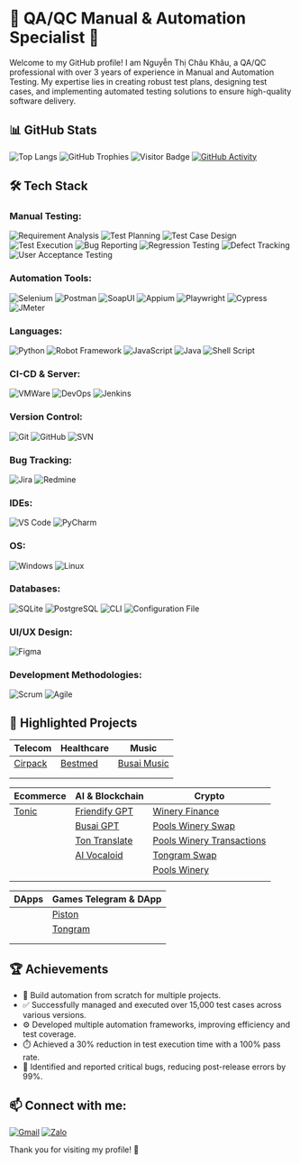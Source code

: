 # 🌟 QA/QC Manual & Automation Specialist 🌟

Welcome to my GitHub profile! I am Nguyễn Thị Châu Khâu, a QA/QC professional with over 3 years of experience in Manual and Automation Testing. My expertise lies in creating robust test plans, designing test cases, and implementing automated testing solutions to ensure high-quality software delivery.
## 📊 GitHub Stats
![Top Langs](https://github-readme-stats.vercel.app/api/top-langs/?username=chaukhau19&layout=compact&theme=radical)
![GitHub Trophies](https://github-profile-trophy.vercel.app/?username=chaukhau19&theme=radical)
![Visitor Badge](https://visitor-badge.laobi.icu/badge?page_id=chaukhau19)
[![GitHub Activity](https://github-readme-activity-graph.cyclic.app/graph?username=chaukhau19&theme=react-dark)](https://github.com/ashutosh00710/github-readme-activity-graph)

## 🛠️ Tech Stack

### **Manual Testing:**
![Requirement Analysis](https://img.shields.io/badge/-Requirement_Analysis-FF5733?style=flat)
![Test Planning](https://img.shields.io/badge/-Test_Planning-F39C12?style=flat)
![Test Case Design](https://img.shields.io/badge/-Test_Case_Design-FFC300?style=flat)
![Test Execution](https://img.shields.io/badge/-Test_Execution-007BFF?style=flat)
![Bug Reporting](https://img.shields.io/badge/-Bug_Reporting-DAF7A6?style=flat)
![Regression Testing](https://img.shields.io/badge/-Regression_Testing-581845?style=flat)
![Defect Tracking](https://img.shields.io/badge/-Defect_Tracking-28A745?style=flat)
![User Acceptance Testing](https://img.shields.io/badge/-User_Acceptance_Testing-8E44AD?style=flat)

### **Automation Tools:**
![Selenium](https://img.shields.io/badge/-Selenium-blue?style=flat&logo=selenium) 
![Postman](https://img.shields.io/badge/-Postman-orange?style=flat&logo=postman) 
![SoapUI](https://img.shields.io/badge/-SoapUI-green?style=flat&logo=soapui)
![Appium](https://img.shields.io/badge/-Appium-purple?style=flat&logo=appium)
![Playwright](https://img.shields.io/badge/-Playwright-brightgreen?style=flat&logo=playwright)
![Cypress](https://img.shields.io/badge/-Cypress-darkgreen?style=flat&logo=cypress)
![JMeter](https://img.shields.io/badge/-JMeter-red?style=flat&logo=apachejmeter)

### **Languages:**
![Python](https://img.shields.io/badge/-Python-blue?style=flat) 
![Robot Framework](https://img.shields.io/badge/-Robot_Framework-green?style=flat&logo=robotframework)
![JavaScript](https://img.shields.io/badge/-JavaScript-yellow?style=flat&logo=JavaScript)
![Java](https://img.shields.io/badge/-Java-red?style=flat&logo=Java)
![Shell Script](https://img.shields.io/badge/-Shell_Script-2E7C2E?style=flat&logo=gnu-bash)

### **CI-CD & Server:**
![VMWare](https://img.shields.io/badge/-VMWare-0078D4?style=flat&logo=vmware)
![DevOps](https://img.shields.io/badge/-DevOps-0E76A8?style=flat&logo=devops)
![Jenkins](https://img.shields.io/badge/-Jenkins-D24939?style=flat&logo=jenkins)

### **Version Control:**
![Git](https://img.shields.io/badge/-Git-black?style=flat&logo=git) 
![GitHub](https://img.shields.io/badge/-GitHub-grey?style=flat&logo=github) 
![SVN](https://img.shields.io/badge/-SVN-blue?style=flat&logo=subversion)

### **Bug Tracking:**
![Jira](https://img.shields.io/badge/-Jira-0052CC?style=flat&logo=jira) 
![Redmine](https://img.shields.io/badge/-Redmine-8B0000?style=flat&logo=redmine)

### **IDEs:**
![VS Code](https://img.shields.io/badge/-VS_Code-blue?style=flat&logo=visualstudiocode) 
![PyCharm](https://img.shields.io/badge/-PyCharm-green?style=flat&logo=pycharm)

### **OS:**
![Windows](https://img.shields.io/badge/-Windows-0078D4?style=flat&logo=microsoftwindows) 
![Linux](https://img.shields.io/badge/-Linux-FCC624?style=flat&logo=linux)

### **Databases:**
![SQLite](https://img.shields.io/badge/-SQLite-003B57?style=flat) 
![PostgreSQL](https://img.shields.io/badge/-PostgreSQL-336791?style=flat&logo=postgresql)
![CLI](https://img.shields.io/badge/-CLI-2E7C2E?style=flat&logo=gnu-bash)
![Configuration File](https://img.shields.io/badge/-Configuration_File-2E7C2E?style=flat&logo=gnu-bash)

### **UI/UX Design:**
![Figma](https://img.shields.io/badge/-Figma-F24E1E?style=flat&logo=figma)

### **Development Methodologies:**
![Scrum](https://img.shields.io/badge/-Scrum-DA1212?style=flat)
![Agile](https://img.shields.io/badge/-Agile-28A745?style=flat)

## 🌿 Highlighted Projects

| **Telecom**                                          | **Healthcare**                                      | **Music**                                                                  |
|------------------------------------------------------|-----------------------------------------------------|----------------------------------------------------------------------------|
| [Cirpack](https://www.cirpack.com/)                  | [Bestmed](https://bestmed.au/)                      | [Busai Music](https://music.busai.me/new_music)                            |
|                                                      |                                                     |                                                                            |
|                                                      |                                                     |                                                                            |


| **Ecommerce**                                        | **AI & Blockchain**                                 | **Crypto**                                                                 |
|------------------------------------------------------|-----------------------------------------------------|----------------------------------------------------------------------------|
| [Tonic](https://tonic.tongram.app/en)                | [Friendify GPT](https://friendify.ai/)              | [Winery Finance](https://winery.finance/info/overview)                     |
|                                                      | [Busai GPT](https://gpt.busai.me/)                  | [Pools Winery Swap](https://swap.poolswinery.it/swap)                      |
|                                                      | [Ton Translate](https://gpt.busai.me/welcome)       | [Pools Winery Transactions](https://bridge.poolswinery.it/transactions)    |
|                                                      | [AI Vocaloid](https://ari.aurumai.io/dashboard/)    | [Tongram Swap](https://dex.tongram.app/)                                   |
|                                                      |                                                     | [Pools Winery](https://poolswinery.it/)                                    |
|                                                      |                                                     |                                                                            |


| **DApps**                                                 | **Games Telegram & DApp**                              |
|---------------------------------------------------------- |--------------------------------------------------------|
|                                                           | [Piston](https://t.me/piston_dev_bot/pistonhubdev)     |
|                                                           | [Tongram](https://tongram.app/)                        |
|                                                           |                                                        |
|                                                           |                                                        |

## 🏆 Achievements

- 🚀 Build automation from scratch for multiple projects.
- ✅ Successfully managed and executed over 15,000 test cases across various versions.
- ⚙️ Developed multiple automation frameworks, improving efficiency and test coverage.
- ⏱️ Achieved a 30% reduction in test execution time with a 100% pass rate.
- 🐞 Identified and reported critical bugs, reducing post-release errors by 99%.

## 📫 Connect with me:
[![Gmail](https://img.shields.io/badge/-Gmail-red?style=flat&logo=gmail)](mailto:chaukhau2000@gmail.com)
[![Zalo](https://img.shields.io/badge/-Zalo-0078D4?style=flat&logo=zalo)](https://zalo.me/0327720369) 

Thank you for visiting my profile! 🌟
